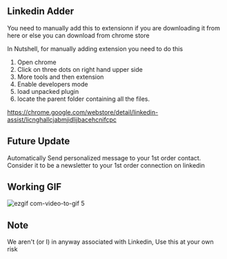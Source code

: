## Linkedin Adder 

You need to manually add this to extensionn if you are downloading it from here or else you can download from chrome store 

In Nutshell, for manually adding extension you need to do this 

1. Open chrome
2. Click on three dots on right hand upper side 
3. More tools and then extension 
4. Enable developers mode
5. load unpacked plugin
6. locate the parent folder containing all the files.

https://chrome.google.com/webstore/detail/linkedin-assist/licnghallcjabmjidlijbacehcnifcpc


## Future Update 
Automatically Send personalized message to your 1st order contact. Consider it to be a newsletter to your 1st order connection on linkedin

## Working GIF

![ezgif com-video-to-gif 5](https://user-images.githubusercontent.com/32276134/46732436-16df3180-ccab-11e8-88aa-584191cb1656.gif)

## Note
We aren't (or I) in anyway associated with Linkedin, Use this at your own risk
